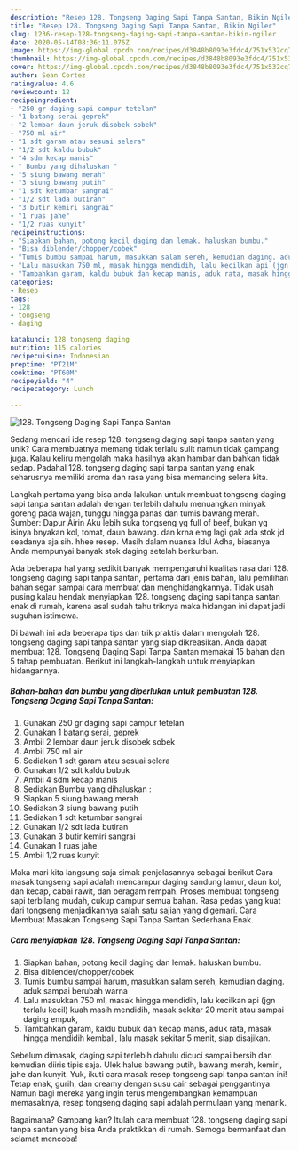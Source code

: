 ```yaml
---
description: "Resep 128. Tongseng Daging Sapi Tanpa Santan, Bikin Ngiler"
title: "Resep 128. Tongseng Daging Sapi Tanpa Santan, Bikin Ngiler"
slug: 1236-resep-128-tongseng-daging-sapi-tanpa-santan-bikin-ngiler
date: 2020-05-14T08:36:11.076Z
image: https://img-global.cpcdn.com/recipes/d3848b8093e3fdc4/751x532cq70/128-tongseng-daging-sapi-tanpa-santan-foto-resep-utama.jpg
thumbnail: https://img-global.cpcdn.com/recipes/d3848b8093e3fdc4/751x532cq70/128-tongseng-daging-sapi-tanpa-santan-foto-resep-utama.jpg
cover: https://img-global.cpcdn.com/recipes/d3848b8093e3fdc4/751x532cq70/128-tongseng-daging-sapi-tanpa-santan-foto-resep-utama.jpg
author: Sean Cortez
ratingvalue: 4.6
reviewcount: 12
recipeingredient:
- "250 gr daging sapi campur tetelan"
- "1 batang serai geprek"
- "2 lembar daun jeruk disobek sobek"
- "750 ml air"
- "1 sdt garam atau sesuai selera"
- "1/2 sdt kaldu bubuk"
- "4 sdm kecap manis"
- " Bumbu yang dihaluskan "
- "5 siung bawang merah"
- "3 siung bawang putih"
- "1 sdt ketumbar sangrai"
- "1/2 sdt lada butiran"
- "3 butir kemiri sangrai"
- "1 ruas jahe"
- "1/2 ruas kunyit"
recipeinstructions:
- "Siapkan bahan, potong kecil daging dan lemak. haluskan bumbu."
- "Bisa diblender/chopper/cobek"
- "Tumis bumbu sampai harum, masukkan salam sereh, kemudian daging. aduk sampai berubah warna"
- "Lalu masukkan 750 ml, masak hingga mendidih, lalu kecilkan api (jgn terlalu kecil) kuah masih mendidih, masak sekitar 20 menit atau sampai daging empuk,"
- "Tambahkan garam, kaldu bubuk dan kecap manis, aduk rata, masak hingga mendidih kembali, lalu masak sekitar 5 menit, siap disajikan."
categories:
- Resep
tags:
- 128
- tongseng
- daging

katakunci: 128 tongseng daging 
nutrition: 115 calories
recipecuisine: Indonesian
preptime: "PT21M"
cooktime: "PT60M"
recipeyield: "4"
recipecategory: Lunch

---
```



![128. Tongseng Daging Sapi Tanpa Santan](https://img-global.cpcdn.com/recipes/d3848b8093e3fdc4/751x532cq70/128-tongseng-daging-sapi-tanpa-santan-foto-resep-utama.jpg)

Sedang mencari ide resep 128. tongseng daging sapi tanpa santan yang unik? Cara membuatnya memang tidak terlalu sulit namun tidak gampang juga. Kalau keliru mengolah maka hasilnya akan hambar dan bahkan tidak sedap. Padahal 128. tongseng daging sapi tanpa santan yang enak seharusnya memiliki aroma dan rasa yang bisa memancing selera kita.

Langkah pertama yang bisa anda lakukan untuk membuat tongseng daging sapi tanpa santan adalah dengan terlebih dahulu menuangkan minyak goreng pada wajan, tunggu hingga panas dan tumis bawang merah. Sumber: Dapur Airin Aku lebih suka tongseng yg full of beef, bukan yg isinya bnyakan kol, tomat, daun bawang. dan krna emg lagi gak ada stok jd seadanya aja sih. hhee resep. Masih dalam nuansa Idul Adha, biasanya Anda mempunyai banyak stok daging setelah berkurban.

Ada beberapa hal yang sedikit banyak mempengaruhi kualitas rasa dari 128. tongseng daging sapi tanpa santan, pertama dari jenis bahan, lalu pemilihan bahan segar sampai cara membuat dan menghidangkannya. Tidak usah pusing kalau hendak menyiapkan 128. tongseng daging sapi tanpa santan enak di rumah, karena asal sudah tahu triknya maka hidangan ini dapat jadi suguhan istimewa.


Di bawah ini ada beberapa tips dan trik praktis dalam mengolah 128. tongseng daging sapi tanpa santan yang siap dikreasikan. Anda dapat membuat 128. Tongseng Daging Sapi Tanpa Santan memakai 15 bahan dan 5 tahap pembuatan. Berikut ini langkah-langkah untuk menyiapkan hidangannya.

<!--inarticleads1-->

##### Bahan-bahan dan bumbu yang diperlukan untuk pembuatan 128. Tongseng Daging Sapi Tanpa Santan:

1. Gunakan 250 gr daging sapi campur tetelan
1. Gunakan 1 batang serai, geprek
1. Ambil 2 lembar daun jeruk disobek sobek
1. Ambil 750 ml air
1. Sediakan 1 sdt garam atau sesuai selera
1. Gunakan 1/2 sdt kaldu bubuk
1. Ambil 4 sdm kecap manis
1. Sediakan  Bumbu yang dihaluskan :
1. Siapkan 5 siung bawang merah
1. Sediakan 3 siung bawang putih
1. Sediakan 1 sdt ketumbar sangrai
1. Gunakan 1/2 sdt lada butiran
1. Gunakan 3 butir kemiri sangrai
1. Gunakan 1 ruas jahe
1. Ambil 1/2 ruas kunyit


Maka mari kita langsung saja simak penjelasannya sebagai berikut Cara masak tongseng sapi adalah mencampur daging sandung lamur, daun kol, dan kecap, cabai rawit, dan beragam rempah. Proses membuat tongseng sapi terbilang mudah, cukup campur semua bahan. Rasa pedas yang kuat dari tongseng menjadikannya salah satu sajian yang digemari. Cara Membuat Masakan Tongseng Sapi Tanpa Santan Sederhana Enak. 

<!--inarticleads2-->

##### Cara menyiapkan 128. Tongseng Daging Sapi Tanpa Santan:

1. Siapkan bahan, potong kecil daging dan lemak. haluskan bumbu.
1. Bisa diblender/chopper/cobek
1. Tumis bumbu sampai harum, masukkan salam sereh, kemudian daging. aduk sampai berubah warna
1. Lalu masukkan 750 ml, masak hingga mendidih, lalu kecilkan api (jgn terlalu kecil) kuah masih mendidih, masak sekitar 20 menit atau sampai daging empuk,
1. Tambahkan garam, kaldu bubuk dan kecap manis, aduk rata, masak hingga mendidih kembali, lalu masak sekitar 5 menit, siap disajikan.


Sebelum dimasak, daging sapi terlebih dahulu dicuci sampai bersih dan kemudian diiris tipis saja. Ulek halus bawang putih, bawang merah, kemiri, jahe dan kunyit. Yuk, ikuti cara masak resep tongseng sapi tanpa santan ini! Tetap enak, gurih, dan creamy dengan susu cair sebagai penggantinya. Namun bagi mereka yang ingin terus mengembangkan kemampuan memasaknya, resep tongseng daging sapi adalah permulaan yang menarik. 

Bagaimana? Gampang kan? Itulah cara membuat 128. tongseng daging sapi tanpa santan yang bisa Anda praktikkan di rumah. Semoga bermanfaat dan selamat mencoba!
